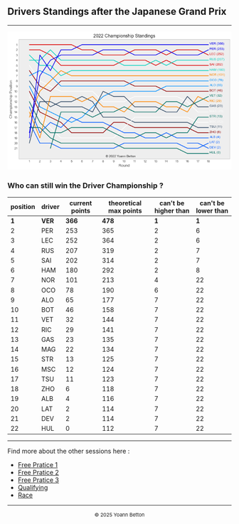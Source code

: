 ## Drivers Standings after the Japanese Grand Prix

---

<img src="/output/2022-10-09_Japanese_Grand_Prix/drivers_standings_championship_white.png?raw=true"/>

### Who can still win the Driver Championship ?

| position | driver | current points | theoretical max points | can't be higher than | can't be lower than |
| -------- | ------ | -------------- | ---------------------- | -------------------- | ------------------- |
| **1**        | **VER**    | **366**            | **478**                    | **1**                    | **1**                   |
| 2        | PER    | 253            | 365                    | 2                    | 6                   |
| 3        | LEC    | 252            | 364                    | 2                    | 6                   |
| 4        | RUS    | 207            | 319                    | 2                    | 7                   |
| 5        | SAI    | 202            | 314                    | 2                    | 7                   |
| 6        | HAM    | 180            | 292                    | 2                    | 8                   |
| 7        | NOR    | 101            | 213                    | 4                    | 22                  |
| 8        | OCO    | 78             | 190                    | 6                    | 22                  |
| 9        | ALO    | 65             | 177                    | 7                    | 22                  |
| 10       | BOT    | 46             | 158                    | 7                    | 22                  |
| 11       | VET    | 32             | 144                    | 7                    | 22                  |
| 12       | RIC    | 29             | 141                    | 7                    | 22                  |
| 13       | GAS    | 23             | 135                    | 7                    | 22                  |
| 14       | MAG    | 22             | 134                    | 7                    | 22                  |
| 15       | STR    | 13             | 125                    | 7                    | 22                  |
| 16       | MSC    | 12             | 124                    | 7                    | 22                  |
| 17       | TSU    | 11             | 123                    | 7                    | 22                  |
| 18       | ZHO    | 6              | 118                    | 7                    | 22                  |
| 19       | ALB    | 4              | 116                    | 7                    | 22                  |
| 20       | LAT    | 2              | 114                    | 7                    | 22                  |
| 21       | DEV    | 2              | 114                    | 7                    | 22                  |
| 22       | HUL    | 0              | 112                    | 7                    | 22                  |

--- 

Find more about the other sessions here :
  - [Free Pratice 1](/page/FP1/2022-10-09_Japanese_Grand_Prix)  
  - [Free Pratice 2](/page/FP2/2022-10-09_Japanese_Grand_Prix) 
  - [Free Pratice 3](/page/FP3/2022-10-09_Japanese_Grand_Prix)
  - [Qualifying](/page/Qualifying/2022-10-09_Japanese_Grand_Prix) 
  - [Race](/page/Race/2022-10-09_Japanese_Grand_Prix)

---

<div style="text-align: center">
  <p style="font-size:11px">&copy; 2025 Yoann Betton</p>
</div>

<!-- ---

<p style="font-size:11px">Page generated from <a href="https://github.com/yoannbtn/yoannbtn.github.io">github.com/yoannbtn</a>.</p> -->
